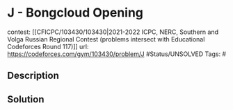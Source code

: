 # J - Bongcloud Opening

contest: [[CFICPC/103430/103430|2021-2022 ICPC, NERC, Southern and Volga Russian Regional Contest (problems intersect with Educational Codeforces Round 117)]]
url: https://codeforces.com/gym/103430/problem/J
#Status/UNSOLVED
Tags: #

## Description

## Solution

